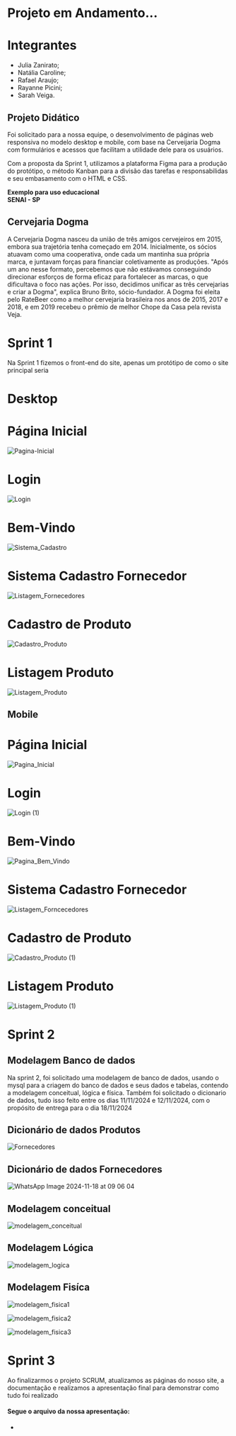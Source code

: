 # Projeto em Andamento...

# Integrantes

- Julia Zanirato;
- Natália Caroline;
- Rafael Araujo;
- Rayanne Picini;
- Sarah Veiga.

<div>
  <h2>Projeto Didático</h2>
  <p>Foi solicitado para a nossa equipe, o desenvolvimento de páginas web responsiva no modelo desktop e mobile, com base na Cerveijaria Dogma com formulários e acessos que facilitam a utilidade dele para os usuários.<br></p>
<p>Com a proposta da Sprint 1, utilizamos a plataforma Figma para a produção do protótipo, o método Kanban para a divisão das tarefas e responsabilidas e seu embasamento com o HTML e CSS.</p>
<b>Exemplo para uso educacional<br> 
SENAI - SP</b>
</div>
<div>
  <h2>Cervejaria Dogma</h2>
  A Cervejaria Dogma nasceu da união de três amigos cervejeiros em 2015, 
  embora sua trajetória tenha começado em 2014. Inicialmente, os sócios 
  atuavam como uma cooperativa, onde cada um mantinha sua própria marca, 
  e juntavam forças para financiar coletivamente as produções. "Após um 
  ano nesse formato, percebemos que não estávamos conseguindo direcionar 
  esforços de forma eficaz para fortalecer as marcas, o que dificultava o 
  foco nas ações. Por isso, decidimos unificar as três cervejarias e criar a Dogma", 
  explica Bruno Brito, sócio-fundador. A Dogma foi eleita pelo RateBeer como a
  melhor cervejaria brasileira nos anos de 2015, 2017 e 2018, e em 2019 
  recebeu o prêmio de melhor Chope da Casa pela revista Veja.

</div>

<h1>Sprint 1</h1>
<p>Na Sprint 1 fizemos o front-end do site, apenas um protótipo de como o site principal seria</p>

# Desktop

<h1>Página Inicial</h1>

![Pagina-Inicial](https://github.com/user-attachments/assets/d3df5c25-09a5-4002-968c-6089a6351235)


<h1>Login</h1>

![Login](https://github.com/user-attachments/assets/eb67c70c-b172-4ad0-9275-c69815ef54de)


<h1>Bem-Vindo</h1>

![Sistema_Cadastro](https://github.com/user-attachments/assets/45ce67d9-ba40-4ae1-a569-e51a45fef456)


<h1>Sistema Cadastro Fornecedor</h1>

![Listagem_Fornecedores](https://github.com/user-attachments/assets/8f0b30c5-c0e5-4543-9fa3-7ec69cc6b852)


<h1>Cadastro de Produto</h1>

![Cadastro_Produto](https://github.com/user-attachments/assets/5d3d0629-54e0-42ac-a850-0bd3cb142851)


<h1>Listagem Produto</h1>

![Listagem_Produto](https://github.com/user-attachments/assets/15481c85-aae0-49de-9e4c-265af48c5087)



## Mobile

<h1>Página Inicial</h1>

![Pagina_Inicial](https://github.com/user-attachments/assets/eb7ba4ba-ab97-4e57-8681-947470664482)


<h1>Login</h1>

![Login (1)](https://github.com/user-attachments/assets/c9a9f65f-9ac5-4242-b4e5-fdaae2ca16ad)


<h1>Bem-Vindo</h1>

![Pagina_Bem_Vindo](https://github.com/user-attachments/assets/e7aacbad-0c81-4d8b-bda6-7738edff0001)


<h1>Sistema Cadastro Fornecedor</h1>

![Listagem_Forncecedores](https://github.com/user-attachments/assets/df41c9fc-99d1-4563-b983-814d6679f981)


<h1>Cadastro de Produto</h1>

![Cadastro_Produto (1)](https://github.com/user-attachments/assets/00d15fc0-a488-47cf-a394-99a42387e82b)


<h1>Listagem Produto</h1>

![Listagem_Produto (1)](https://github.com/user-attachments/assets/3f23b787-54a7-4775-92be-63824a7817f8)


<h1>Sprint 2</h1>

<h2>Modelagem Banco de dados</h2>
<div>
<p>Na sprint 2, foi solicitado uma modelagem de banco de dados, usando o mysql para a criagem do banco de dados e seus dados e tabelas, contendo a modelagem conceitual, lógica e física. Também foi solicitado o dicionario de dados, tudo isso feito entre os dias 11/11/2024 e 12/11/2024, com o propósito de entrega para o dia 18/11/2024</p>
</div>
<h2>Dicionário de dados Produtos</h2>

![Fornecedores](https://github.com/user-attachments/assets/4ec77d78-5358-47cd-a6f6-3b6394ac68bd)
<h2>Dicionário de dados Fornecedores</h2>

![WhatsApp Image 2024-11-18 at 09 06 04](https://github.com/user-attachments/assets/886c5b26-9f5e-4e6f-ab9a-e86dfba0dd00)
<h2>Modelagem conceitual</h2>

![modelagem_conceitual](https://github.com/user-attachments/assets/ab4c95e1-067d-4a75-9800-6b88cfc66316)

<h2>Modelagem Lógica</h2>

![modelagem_logica](https://github.com/user-attachments/assets/f468f16d-d5fc-4aa3-83e5-65e8e6e1d046)

<h2>Modelagem Fisíca</h2>

![modelagem_fisica1](https://github.com/user-attachments/assets/b860117f-6e57-421f-a0b1-f7f1b53274b7)

![modelagem_fisica2](https://github.com/user-attachments/assets/dacd1fff-8306-48e2-9bb0-b7663f3870b1)

![modelagem_fisica3](https://github.com/user-attachments/assets/74b36de2-78db-4b35-a305-c22efbd64b17)

</div>

<h1>Sprint 3</h1>
<p>Ao finalizarmos o projeto SCRUM, atualizamos as páginas do nosso site, a documentação e realizamos a apresentação final para demonstrar como tudo foi realizado</p>
<h4>Segue o arquivo da nossa apresentação:</h4>

-

